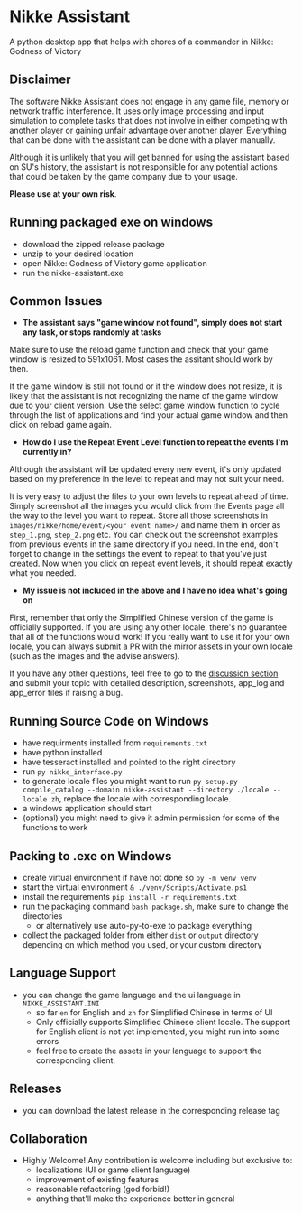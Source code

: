 # Nikke Assistant
A python desktop app that helps with chores of a commander in Nikke: Godness of Victory

## Disclaimer

The software Nikke Assistant does not engage in any game file, memory or network traffic interference. It uses only image processing and input simulation to complete tasks that does not involve in either competing with another player or gaining unfair advantage over another player. Everything that can be done with the assistant can be done with a player manually. 

Although it is unlikely that you will get banned for using the assistant based on SU's history, the assistant is not responsible for any potential actions that could be taken by the game company due to your usage. 

<b>Please use at your own risk</b>.


## Running packaged exe on windows
- download the zipped release package
- unzip to your desired location
- open Nikke: Godness of Victory game application
- run the nikke-assistant.exe

## Common Issues
- <b>The assistant says "game window not found", simply does not start any task, or stops randomly at tasks</b>

Make sure to use the reload game function and check that your game window is resized to 591x1061. Most cases the assitant should work by then.

If the game window is still not found or if the window does not resize, it is likely that the assistant is not recognizing the name of the game window due to your client version. Use the select game window function to cycle through the list of applications and find your actual game window and then click on reload game again.

- <b>How do I use the Repeat Event Level function to repeat the events I'm currently in?</b>

Although the assistant will be updated every new event, it's only updated based on my preference in the level to repeat and may not suit your need.

It is very easy to adjust the files to your own levels to repeat ahead of time. Simply screenshot all the images you would click from the Events page all the way to the level you want to repeat. Store all those screenshots in `images/nikke/home/event/<your event name>/` and name them in order as `step_1.png`, `step_2.png` etc. You can check out the screenshot examples from previous events in the same directory if you need. In the end, don't forget to change in the settings the event to repeat to <your event name> that you've just created. Now when you click on repeat event levels, it should repeat exactly what you needed.

- <b>My issue is not included in the above and I have no idea what's going on</b>

First, remember that only the Simplified Chinese version of the game is officially supported. If you are using any other locale, there's no guarantee that all of the functions would work! If you really want to use it for your own locale, you can always submit a PR with the mirror assets in your own locale (such as the images and the advise answers).

If you have any other questions, feel free to go to the [discussion section](https://github.com/KIvoy/nikke-assistant/discussions "Nikke Assistant Discussion") and submit your topic with detailed description, screenshots, app_log and app_error files if raising a bug.


## Running Source Code on Windows
- have requirments installed from `requirements.txt`
- have python installed
- have tesseract installed and pointed to the right directory
- run `py nikke_interface.py`
- to generate locale files you might want to run `py setup.py compile_catalog --domain nikke-assistant --directory ./locale --locale zh`, replace the locale with corresponding locale.
- a windows application should start
- (optional) you might need to give it admin permission for some of the functions to work

## Packing to .exe on Windows
- create virtual environment if have not done so `py -m venv venv`
- start the virtual environment `& ./venv/Scripts/Activate.ps1`
- install the requirements `pip install -r requirements.txt`
- run the packaging command `bash package.sh`, make sure to change the directories
    - or alternatively use auto-py-to-exe to package everything
- collect the packaged folder from either `dist` or `output` directory depending on which method you used, or your custom directory

## Language Support
- you can change the game language and the ui language in `NIKKE_ASSISTANT.INI`
    - so far `en` for English and `zh` for Simplified Chinese in terms of UI
    - Only officially supports Simplified Chinese client locale. The support for English client is not yet implemented, you might run into some errors
    - feel free to create the assets in your language to support the corresponding client.

## Releases
- you can download the latest release in the corresponding release tag

## Collaboration
- Highly Welcome! Any contribution is welcome including but exclusive to:
    - localizations (UI or game client language)
    - improvement of existing features
    - reasonable refactoring (god forbid!)
    - anything that'll make the experience better in general
